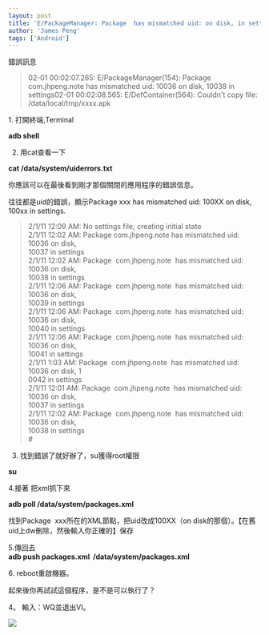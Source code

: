 ```yaml
---
layout: post
title: 'E/PackageManager: Package  has mismatched uid: on disk, in settings'
author: 'James Peng'
tags: ['Android']
---
```


  
 錯誤訊息  

> 02-01 00:02:07.265: E/PackageManager(154): Package com.jhpeng.note has
> mismatched uid: 10036 on disk, 10038 in settings02-01 00:02:08.565:
> E/DefContainer(564): Couldn't copy file: /data/local/tmp/xxxx.apk

  

1. 打開終端,Terminal

**adb shell**

  

2. 用cat查看一下

**cat /data/system/uiderrors.txt**

  

你應該可以在最後看到剛才那個關閉的應用程序的錯誤信息。

往往都是uid的錯誤，顯示Package xxx has mismatched uid: 100XX on disk,
100xx in settings.

> 2/1/11 12:09 AM: No settings file; creating initial state  
> 2/1/11 12:02 AM: Package com.jhpeng.note has mismatched uid: 10036 on
> disk,  
> 10037 in settings  
> 2/1/11 12:02 AM: Package  com.jhpeng.note  has mismatched uid: 10036
> on disk,  
> 10038 in settings  
> 2/1/11 12:06 AM: Package  com.jhpeng.note  has mismatched uid: 10036
> on disk,  
> 10039 in settings  
> 2/1/11 12:06 AM: Package  com.jhpeng.note  has mismatched uid: 10036
> on disk,  
> 10040 in settings  
> 2/1/11 12:06 AM: Package  com.jhpeng.note  has mismatched uid: 10036
> on disk,  
> 10041 in settings  
> 2/1/11 1:03 AM: Package  com.jhpeng.note  has mismatched uid: 10036 on
> disk, 1  
> 0042 in settings  
> 2/1/11 12:01 AM: Package  com.jhpeng.note  has mismatched uid: 10036
> on disk,  
> 10037 in settings  
> 2/1/11 12:02 AM: Package  com.jhpeng.note  has mismatched uid: 10036
> on disk,  
> 10038 in settings  
> \#

3. 找到錯誤了就好辦了，su獲得root權限

**su**

  

4.接著 把xml抓下來

**adb poll /data/system/packages.xml**

  
 找到Package  xxx所在的XML節點，把uid改成100XX（on
disk的那個）。【在舊uid上dw刪除，然後輸入你正確的】保存  
  
  
 5.傳回去  
 **adb push packages.xml  /data/system/packages.xml**  
  
  
 6. reboot重啟機器。  
  
  
  
起來後你再試試這個程序，是不是可以執行了？  

4。 輸入：WQ並退出VI。

![](http://www.google.com/uds/css/small-logo.png)

